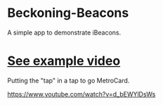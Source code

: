 # Beckoning-Beacons
A simple app to demonstrate iBeacons. 

# [See example video](https://www.youtube.com/watch?v=d_bEWYlDsWs)
Putting the "tap" in a tap to go MetroCard.

https://www.youtube.com/watch?v=d_bEWYlDsWs

